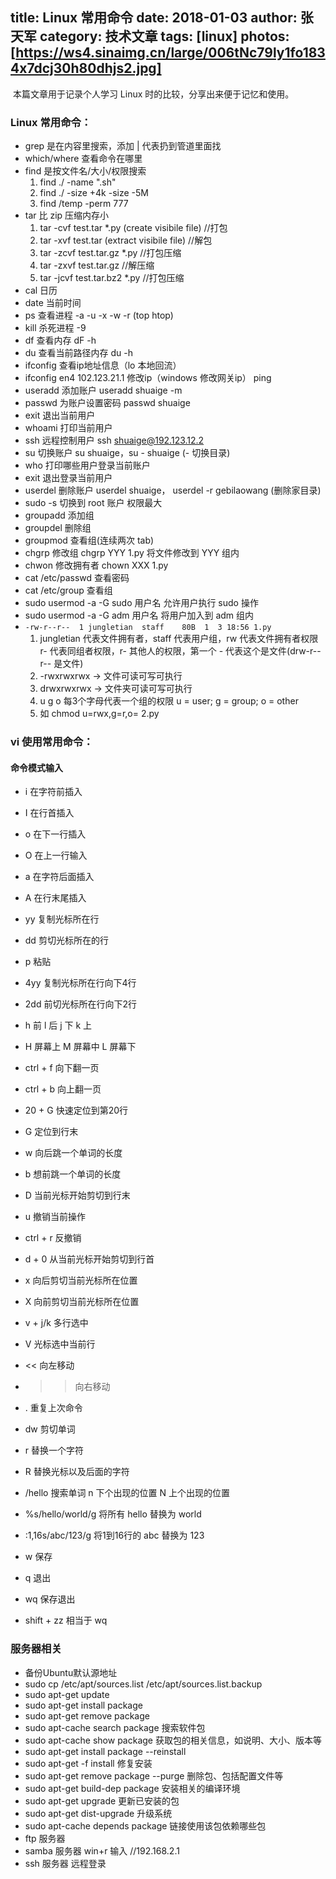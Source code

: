 title: Linux 常用命令
date: 2018-01-03
author: 张天军
category: 技术文章
tags: [linux]
photos: [https://ws4.sinaimg.cn/large/006tNc79ly1fo1834x7dcj30h80dhjs2.jpg]
---
​	本篇文章用于记录个人学习 Linux 时的比较，分享出来便于记忆和使用。

### Linux 常用命令：

- grep 是在内容里搜索，添加 | 代表扔到管道里面找
  <!--more-->
- which/where 查看命令在哪里
- find 是按文件名/大小/权限搜索 
    1. find ./ -name ".sh"
    2. find ./ -size +4k -size -5M
    3. find /temp -perm 777
- tar 比 zip 压缩内存小
    1. tar -cvf test.tar *.py  (create visibile file) //打包
    2. tar -xvf test.tar (extract visibile file)      //解包
    3. tar -zcvf test.tar.gz *.py                     //打包压缩
    4. tar -zxvf test.tar.gz                          //解压缩
    5. tar -jcvf test.tar.bz2 *.py                    //打包压缩
- cal       日历
- date      当前时间
- ps        查看进程 -a -u -x -w -r (top htop)
- kill      杀死进程 -9
- df        查看内存 dF -h
- du        查看当前路径内存 du -h
- ifconfig  查看ip地址信息（lo 本地回流）
- ifconfig  en4 102.123.21.1 修改ip（windows 修改网关ip）
  ping      
- useradd   添加账户 useradd shuaige -m
- passwd    为账户设置密码 passwd shuaige
- exit      退出当前用户
- whoami    打印当前用户
- ssh       远程控制用户  ssh shuaige@192.123.12.2
- su        切换账户  su shuaige，su - shuaige (- 切换目录)
- who       打印哪些用户登录当前账户
- exit      退出登录当前用户
- userdel   删除账户 userdel shuaige， userdel -r gebilaowang (删除家目录)
- sudo -s   切换到 root 账户 权限最大
- groupadd  添加组
- groupdel  删除组
- groupmod  查看组(连续两次 tab)
- chgrp     修改组 chgrp YYY 1.py 将文件修改到 YYY 组内
- chwon     修改拥有者 chown XXX 1.py 
- cat /etc/passwd 查看密码
- cat /etc/group  查看组
- sudo usermod -a -G sudo 用户名      允许用户执行 sudo 操作
- sudo usermod -a -G adm  用户名      将用户加入到 adm 组内
- `-rw-r--r--  1 jungletian  staff    80B  1  3 18:56 1.py`
    1. jungletian 代表文件拥有者，staff 代表用户组，rw 代表文件拥有者权限 r- 代表同组者权限，r- 其他人的权限，第一个 - 代表这个是文件(drw-r--r-- 是文件)
    2. -rwxrwxrwx -> 文件可读可写可执行
    3. drwxrwxrwx -> 文件夹可读可写可执行
    4. u  g  o  每3个字母代表一个组的权限 u = user; g = group; o = other
    5. 如 chmod u=rwx,g=r,o= 2.py

### vi 使用常用命令：
#### 命令模式输入 
- i  在字符前插入
- I  在行首插入
- o  在下一行插入
- O  在上一行输入
- a  在字符后面插入
- A  在行末尾插入

- yy  复制光标所在行
- dd  剪切光标所在的行
- p   粘贴
- 4yy 复制光标所在行向下4行
- 2dd 前切光标所在行向下2行
- h 前 l 后 j 下 k 上
- H 屏幕上 M 屏幕中 L 屏幕下
- ctrl + f 向下翻一页
- ctrl + b 向上翻一页
- 20 + G 快速定位到第20行
- G 定位到行末
- w 向后跳一个单词的长度
- b 想前跳一个单词的长度
- D 当前光标开始剪切到行末
- u 撤销当前操作
- ctrl + r 反撤销
- d + 0 从当前光标开始剪切到行首
- x 向后剪切当前光标所在位置
- X 向前剪切当前光标所在位置
- v + j/k 多行选中
- V 光标选中当前行
- << 向左移动
- >> 向右移动
- .  重复上次命令
- dw 剪切单词
- r  替换一个字符
- R  替换光标以及后面的字符
- /hello 搜索单词 n 下个出现的位置 N 上个出现的位置
- %s/hello/world/g  将所有 hello 替换为 world
- :1,16s/abc/123/g  将1到16行的 abc 替换为 123
- w 保存
- q 退出
- wq 保存退出
- shift + zz 相当于 wq

### 服务器相关
- 备份Ubuntu默认源地址
- sudo cp /etc/apt/sources.list /etc/apt/sources.list.backup
- sudo apt-get update
- sudo apt-get install package
- sudo apt-get remove package
- sudo apt-cache search package 搜索软件包
- sudo apt-cache show package 获取包的相关信息，如说明、大小、版本等
- sudo apt-get install package --reinstall 
- sudo apt-get -f install 修复安装
- sudo apt-get remove package --purge 删除包、包括配置文件等
- sudo apt-get build-dep package 安装相关的编译环境
- sudo apt-get upgrade 更新已安装的包
- sudo apt-get dist-upgrade 升级系统
- sudo apt-cache depends package 链接使用该包依赖哪些包
- ftp 服务器
- samba 服务器 win+r 输入 //192.168.2.1
- ssh 服务器 远程登录
